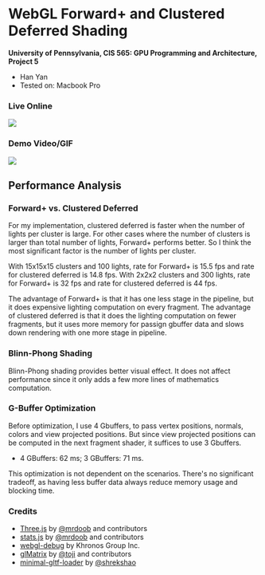 WebGL Forward+ and Clustered Deferred Shading
======================

**University of Pennsylvania, CIS 565: GPU Programming and Architecture, Project 5**

* Han Yan
* Tested on: Macbook Pro

### Live Online

![](img/p1.png)

### Demo Video/GIF

![](img/proj5.gif)

## Performance Analysis

### Forward+ vs. Clustered Deferred

For my implementation, clustered deferred is faster when the number of lights per cluster is large. For other cases where the number of clusters is larger than total number of lights, Forward+ performs better. So I think the most significant factor is the number of lights per cluster.

With 15x15x15 clusters and 100 lights, rate for Forward+ is 15.5 fps and rate for clustered deferred is 14.8 fps. With 2x2x2 clusters and 300 lights, rate for Forward+ is 32 fps and rate for clustered deferred is 44 fps. 

The advantage of Forward+ is that it has one less stage in the pipeline, but it does expensive lighting computation on every fragment. The advantage of clustered deferred is that it does the lighting computation on fewer fragments, but it uses more memory for passign gbuffer data and slows down rendering with one more stage in pipeline.

### Blinn-Phong Shading

Blinn-Phong shading provides better visual effect. It does not affect performance since it only adds a few more lines of mathematics computation.

### G-Buffer Optimization

Before optimization, I use 4 Gbuffers, to pass vertex positions, normals, colors and view projected positions. But since view projected positions can be computed in the next fragment shader, it suffices to use 3 Gbuffers.

* 4 GBuffers: 62 ms; 3 GBuffers: 71 ms.

This optimization is not dependent on the scenarios. There's no significant tradeoff, as having less buffer data always reduce memory usage and blocking time. 

### Credits

* [Three.js](https://github.com/mrdoob/three.js) by [@mrdoob](https://github.com/mrdoob) and contributors
* [stats.js](https://github.com/mrdoob/stats.js) by [@mrdoob](https://github.com/mrdoob) and contributors
* [webgl-debug](https://github.com/KhronosGroup/WebGLDeveloperTools) by Khronos Group Inc.
* [glMatrix](https://github.com/toji/gl-matrix) by [@toji](https://github.com/toji) and contributors
* [minimal-gltf-loader](https://github.com/shrekshao/minimal-gltf-loader) by [@shrekshao](https://github.com/shrekshao)
